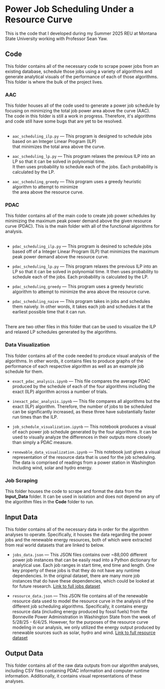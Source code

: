 # Power Job Scheduling Under a Resource Curve

This is the code that I developed during my Summer 2025 REU at Montana State University working with Professor Sean Yaw.

## **Code**

This folder contains all of the necessary code to scrape power jobs from an existing database, schedule those jobs using a variety of algorithms and generate analytical visuals of the performance of each of those algorithms. This folder is where the bulk of the project lives.

### AAC

This folder houses all of the code used to generate a power job schedule by focusing on minimizing the total job power area above the curve (AAC). <br>
The code in this folder is still a work in progress. Therefore, it's algorithms and code still have some bugs that are yet to be resolved. <br>
<br>

- `aac_scheduling_ilp.py` — This program is designed to schedule jobs based on an Integer Linear Program (ILP)  
  that minimizes the total area above the curve.

- `aac_scheduling_lp.py` — This program relaxes the previous ILP into an LP so that it can be solved in polynomial time.  
  It then uses probability to schedule each of the jobs. Each probability is calculated by the LP.

- `aac_scheduling_greedy` — This program uses a greedy heuristic algorithm to attempt to minimize  
  the area above the resource curve.

### PDAC

This folder contains all of the main code to create job power schedules by minimizing the maximum peak power demand above the given resource curve (PDAC). This is the main folder with all of the functional algorithms for analysis.
<br>
<br>

- `pdac_scheduling_ilp.py` — This program is desined to schedule jobs based off of a Integer Linear Program (ILP) that minimizes the maximum peak power demand above the resource curve.

- `pdac_scheduling_lp.py` — This program relaxes the previous ILP into an LP so that it can be solved in polynomial time. It then uses probability to schedule each of the jobs. Each probability is calculated by the LP.

- `pdac_scheduling_greedy` — This program uses a greedy heuristic algorithm to attempt to minimize the area above the resource curve.

- `pdac_scheduling_naive` — This program takes in jobs and schedules them naively. In other words, it takes each job and schedules it at the earliest possible time that it can run.

<br>
There are two other files in this folder that can be used to visualize the ILP and relaxed LP schedules generated by the algorithms.

### Data Visualization

This folder contains all of the code needed to produce visual analysis of the algorithms. In other words, it contains files to produce graphs of the performance of each respective algorithm as well as an example job schedule for them.
<br>

- `exact_pdac_analysis.ipynb` — This file compares the average PDAC produced by the schedule of each of the four algorithms including the exact (ILP) algorithm across a number of trials.

- `inexact_pdac_analysis.ipynb` — This file compares all algorithms but the exact (ILP) algorithm. Therefore, the number of jobs to be scheduled can be significantly increased, as these three have substantially faster run times than the ILP.

- `job_schedule_visualization.ipynb` — This notebook produces a visual of each power job schedule generated by the four algorithms. It can be used to visually analyze the differences in their outputs more closely than simply a PDAC measure.

- `renewable_data_visualization.ipynb` — This notebook just gives a visual representation of the resource data that is used for the job scheduling. The data is comprised of readings from a power station in Washington including wind, solar and hydro energy.

### Job Scraping

This folder houses the code to scrape and format the data from the **Input_Data** folder. It can be used in isolation and does not depend on any of the algorithm files in the **Code** folder to run.

## **Input Data**

This folder contains all of the necessary data in order for the algorithm analyses to operate. Specifically, it houses the data regarding the power jobs and the renewable energy resources, both of which were extracted from real world datasets that are linked to below.
<br>

- `jobs_data.json` — This JSON files contains over ~88,000 different power job instances that can be easily read into a Python dictionary for analytical use. Each job ranges in start time, end time and length. One key property of these jobs is that they do not have any runtime dependencies. In the original dataset, there are many more job instances that do have these dependencies, which could be looked at for future research. [Link to full jobs dataset](https://publikationen.bibliothek.kit.edu/1000094324)

- `resource_data.json` — This JSON file contains all of the renewable resource data used to model the resource curve in the analysis of the different job scheduling algorithms. Specifically, it contains energy resource data (including energy produced by fossil fuels) from the Bonneville Power Administration in Washington State from the week of 5/28/25 - 6/4/25. However, for the purposes of the resource curve modeling in our analysis, we only utilized the energy output produced by renewable sources such as solar, hydro and wind. [Link to full resource dataset](https://www.eia.gov/electricity/gridmonitor/dashboard/electric_overview/balancing_authority/BPAT)

## **Output Data**

This folder contains all of the raw data outputs from our algorithm analyses, including CSV files containing PDAC information and computer runtime information. Additionally, it contains visual representations of these analyses.
